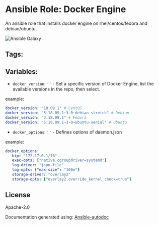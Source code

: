 # Ansible Role: Docker Engine


An ansible role that installs docker engine on rhel/centos/fedora and debian/ubuntu. 

![Ansible Galaxy](https://github.com/BasisTI/ansible_docker/workflows/Ansible%20Galaxy/badge.svg)

## Tags:
## Variables:

* `docker_version`: `''` - Set a specific version of Docker Engine, list the available versions in the repo, then select.

example: 


```yaml
docker_version: "18.09.1" # CentOS
docker_version: "5:18.09.1~3-0~debian-stretch" # Debian
docker_version: "3:18.09.1" # Fedora
docker_version: "5:18.09.1~3-0~ubuntu-xenial" # Ubuntu
```

* `docker_options`: `''` - Defines options of daemon.json

example: 


```yaml
docker_options:
   bip: "172.17.0.1/16"
   exec-opts: ["native.cgroupdriver=systemd"]
   log-driver: "json-file"
   log-opts: {"max-size": "100m"}
   storage-driver: "overlay2"
   storage-opts: ["overlay2.override_kernel_check=true"]
```
## License
Apache-2.0



Documentation generated using: [Ansible-autodoc](https://github.com/AndresBott/ansible-autodoc)

